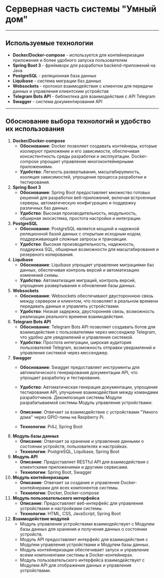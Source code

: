 # Серверная часть системы "Умный дом"

---

## Используемые технологии

- **Docker/Docker-compose** - используется для контейнеризации приложения и более удобного запуска пользователем
- **Spring Boot 3** - фреймворк для разработки backend-приложений на Java
- **PostgreSQL** - реляционная база данных
- **Liquibase** - система миграции баз данных
- **Websockets** - протокол взаимодействия с клиентом для передачи данных и управления клиентским устройстав
- **Telegram Bots API** - библиотека для взаимодействия с API Telegram
- **Swagger** - система документирования API

---
## Обоснование выбора технологий и удобство их использования
1. **Docker/Docker-compose**
   * **Обоснование**: Docker позволяет создавать контейнеры, которые изолируют приложение и его зависимости, обеспечивая консистентность среды разработки и эксплуатации. Docker-compose упрощает управление многоконтейнерными приложениями.
   * **Удобство**: Легкость развертывания, масштабируемость, изоляция зависимостей, упрощение процесса разработки и тестирования.
2. **Spring Boot 3**
   * **Обоснование**: Spring Boot предоставляет множество готовых решений для разработки веб-приложений, включая встроенные серверы, автоматическую конфигурацию и поддержку различных баз данных.
   * **Удобство**: Высокая производительность, модульность, обширная экосистема, простота настройки и интеграции.
3. **PostgreSQL**
   * **Обоснование**: PostgreSQL является мощной и надежной реляционной базой данных с открытым исходным кодом, поддерживающей сложные запросы и транзакции.
   * **Удобство**: Высокая производительность, надежность, поддержка SQL, обширные возможности для масштабирования и резервного копирования.
4. **Liquibase**
   * **Обоснование**: Liquibase упрощает управление миграциями баз данных, обеспечивая контроль версий и автоматизацию изменений схемы.
   * **Удобство**: Автоматизация миграций, контроль версий, упрощение развертывания и обновления базы данных.
5. **Websockets**
   * **Обоснование**: Websockets обеспечивают двустороннюю связь между сервером и клиентом, что позволяет в реальном времени передавать данные и управлять устройствами.
   * **Удобство**: Низкая задержка, двусторонняя связь, возможность реализации реального времени взаимодействия.
6. **Telegram Bots API**
   * **Обоснование**: Telegram Bots API позволяет создавать ботов для взаимодействия с пользователями через мессенджер Telegram, что удобно для уведомлений и управления системой.
   * **Удобство**: Простота интеграции, широкая аудитория пользователей Telegram, возможность отправки уведомлений и управления системой через мессенджер.
7. **Swagger**
   * **Обоснование**: Swagger предоставляет инструменты для автоматического генерирования документации API, что упрощает разработку и тестирование.
   * **Удобство**: Автоматическая генерация документации, упрощение тестирования API, улучшение взаимодействия между командами разработчиков.
     Декомпозиция системы
     Модули разрабатываемой системы
     Модуль управления устройствами:
   
   * **Описание**: Отвечает за взаимодействие с устройствами "Умного дома" через GPIO-пины на Raspberry Pi. 
   * **Технологии**: Pi4J, Spring Boot 
8. **Модуль базы данных**
   * **Описание**: Отвечает за хранение и управление данными о состоянии устройств, пользователях и настройках.
   * **Технологии**: PostgreSQL, Liquibase, Spring Boot
9. **Модуль API**
   * **Описание**: Предоставляет RESTful API для взаимодействия с клиентскими приложениями и другими сервисами.
   * **Технологии**: Spring Boot, Swagger
10. **Модуль контейнеризации**
    * **Описание**: Отвечает за создание и управление Docker-контейнерами для всех компонентов системы. 
    * **Технологии**: Docker, Docker-compose
11. **Модуль пользовательского интерфейса**
    * **Описание**: Предоставляет веб-интерфейс для управления устройствами и настройками системы.
    * **Технологии**: HTML, CSS, JavaScript, Spring Boot
12. **Взаимодействие модулей**
    * Модуль управления устройствами взаимодействует с Модулем базы данных для хранения и получения данных о состоянии устройств.
    * Модуль API предоставляет интерфейс для взаимодействия с Модулем управления устройствами и Модулем базы данных.
    * Модуль контейнеризации обеспечивает запуск и управление всеми компонентами системы в Docker-контейнерах.
    * Модуль пользовательского интерфейса взаимодействует с Модулем API для отображения данных и управления устройствами.
